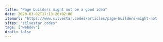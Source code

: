 ```yaml
---
title: "Page builders might not be a good idea"
date: 2020-03-02T17:13:26+02:00
itemurl: "https://www.silvestar.codes/articles/page-builders-might-not-be-a-good-idea/"
sites: "silvestar.codes"
tags: ["webdev"]
draft: false
---
```

